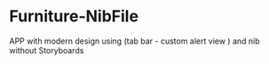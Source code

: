 # Furniture-NibFile
APP with modern design using (tab bar - custom alert view ) and nib without Storyboards
